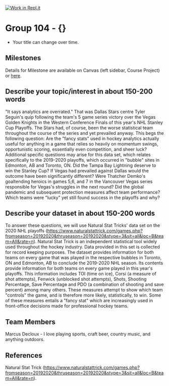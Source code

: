 [![Work in Repl.it](https://classroom.github.com/assets/work-in-replit-14baed9a392b3a25080506f3b7b6d57f295ec2978f6f33ec97e36a161684cbe9.svg)](https://classroom.github.com/online_ide?assignment_repo_id=314310&assignment_repo_type=GroupAssignmentRepo)
# Group 104 - {}

- Your title can change over time.

## Milestones

Details for Milestone are available on Canvas (left sidebar, Course Project) or [here](https://firas.moosvi.com/courses/data301/project/milestone01.html).

## Describe your topic/interest in about 150-200 words

"It says analytics are overrated." That was Dallas Stars centre Tyler Seguin's quip following the team's 5 game series victory over the Vegas Golden Knights in the Western Conference Finals of this year's NHL Stanley Cup Playoffs. The Stars had, of course, been the worse statistical team throughout the course of the series and yet prevailed anyway. This begs the following question: Are the "fancy stats" used in hockey analytics actually useful for anything in a game that relies so heavily on momentum swings, opportunistic scoring, essentially even competition, and sheer luck? 
Additional specific questions may arise for this data set, which relates specifically to the 2019-2020 playoffs, which occurred in "bubble" sites in Edmonton, AB and Toronto, ON. Did the Tampa Bay Lightning deserve to win the Stanley Cup? If Vegas had prevailed against Dallas would the outcome have been significantly different? Were Thatcher Demko's goaltending heroics in games 5,6, and 7 in the Vancouver Vegas series responsible for Vegas's struggles in the next round? Did the global pandemic and subsequent protection measures affect team performance? Which teams were "lucky" yet still found success in the playoffs and why?
## Describe your dataset in about 150-200 words

To answer these questions, we will use Natural Stat Tricks' data set on the 2020 NHL playoffs (https://www.naturalstattrick.com/games.php?fromseason=20192020&thruseason=20192020&stype=3&sit=all&loc=B&team=All&rate=n). Natural Stat Trick is an independent statistical tool widely used throughout the hockey industry. Data provided in this set is collected for record keeping purposes. The dataset provides information for both teams on every game that was played in the respective bubbles in Toronto, ON and Edmonton, AB to conclude the 2019-2020 NHL season. Its contents provide information for both teams on every game played in this year's playoffs. This information includes TOI (time on ice), Corsi (a measure of shot attempts), Fenwick (unblocked shot attempts), Shots, Shooting Percentage, Save Percentage and PDO (a combination of shooting and save percent) among many others. These measures attempt to show which team "controls" the game, and is therefore more likely, statistically, to win. Some of these measures entails a "fancy stat" which are increasingly used in front-office decisions made for professional hockey teams. 

## Team Members
Marcus Decloux - I love playing sports, craft beer, country music, and anything outdoors. 

## References

Natural Stat Trick (https://www.naturalstattrick.com/games.php?fromseason=20192020&thruseason=20192020&stype=3&sit=all&loc=B&team=All&rate=n). 
